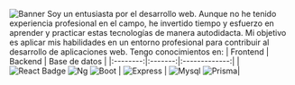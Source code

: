![Banner](https://github.com/cmgus/cmgus/assets/46165181/ebc90ea8-86d6-4f1d-acfa-970e6f69c416)
Soy un entusiasta por el desarrollo web. Aunque no he tenido experiencia profesional en el campo, he invertido tiempo y esfuerzo en aprender y practicar estas tecnologías de manera autodidacta. Mi objetivo es aplicar mis habilidades en un entorno profesional para contribuir al desarrollo de aplicaciones web.
Tengo conocimientos en:
| Frontend | Backend | Base de datos |
|:--------:|:-------:|:-------------:|
|![React Badge](https://img.shields.io/badge/React-20232A?style=for-the-badge&logo=react&logoColor=61DAFB) ![Ng](https://img.shields.io/badge/Angular-DD0031?style=for-the-badge&logo=angular&logoColor=white) ![Boot](https://img.shields.io/badge/Bootstrap-563D7C?style=for-the-badge&logo=bootstrap&logoColor=white) | ![Express](https://img.shields.io/badge/Express.js-404D59?style=for-the-badge) | ![Mysql](https://img.shields.io/badge/MySQL-00000F?style=for-the-badge&logo=mysql&logoColor=white)  ![Prisma](https://img.shields.io/badge/Prisma-3982CE?style=for-the-badge&logo=Prisma&logoColor=white)|
